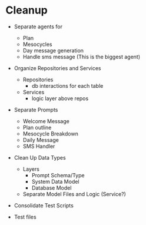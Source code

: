 # Cleanup

- Separate agents for
    - Plan
    - Mesocycles
    - Day message generation
    - Handle sms message (This is the biggest agent)

- Organize Repositories and Services
    - Repositories
        - db interactions for each table
    - Services
        - logic layer above repos

- Separate Prompts
    - Welcome Message
    - Plan outline
    - Mesocycle Breakdown
    - Daily Message
    - SMS Handler

- Clean Up Data Types
    - Layers
        - Prompt Schema/Type
        - System Data Model
        - Database Model
    - Separate Model Files and Logic (Service?)

- Consolidate Test Scripts

- Test files